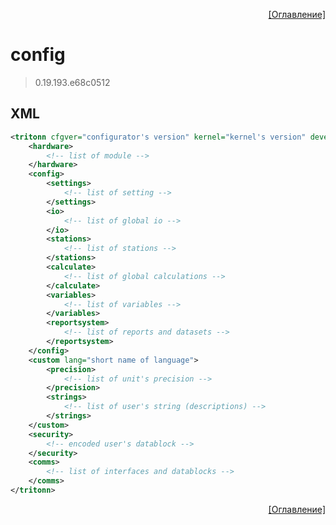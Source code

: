 <p align='right'><a href='index.html'>[Оглавление]</a></p>

# config
> 0.19.193.e68c0512
## XML
````xml
<tritonn cfgver="configurator's version" kernel="kernel's version" development="text" name="text" hash="config's hash">
	<hardware>
		<!-- list of module -->
	</hardware>
	<config>
		<settings>
			<!-- list of setting -->
		</settings>
		<io>
			<!-- list of global io -->
		</io>
		<stations>
			<!-- list of stations -->
		</stations>
		<calculate>
			<!-- list of global calculations -->
		</calculate>
		<variables>
			<!-- list of variables -->
		</variables>
		<reportsystem>
			<!-- list of reports and datasets -->
		</reportsystem>
	</config>
	<custom lang="short name of language">
		<precision>
			<!-- list of unit's precision -->
		</precision>
		<strings>
			<!-- list of user's string (descriptions) -->
		</strings>
	</custom>
	<security>
		<!-- encoded user's datablock -->
	</security>
	<comms>
		<!-- list of interfaces and datablocks -->
	</comms>
</tritonn>
````

<p align='right'><a href='index.html'>[Оглавление]</a></p>

